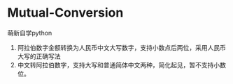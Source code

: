 # Mutual-Conversion
萌新自学python
1. 阿拉伯数字金额转换为人民币中文大写数字，支持小数点后两位，采用人民币大写的正确写法
2. 中文转阿拉伯数字，支持大写和普通简体中文两种，简化起见，暂不支持小数位。